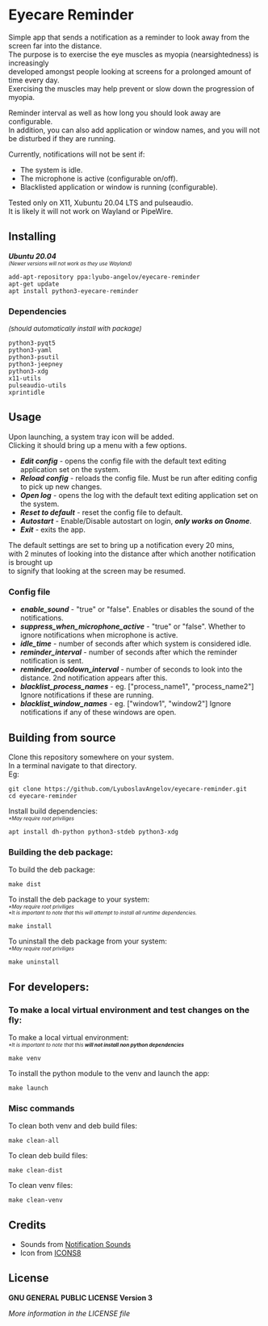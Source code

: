 # Eyecare Reminder

Simple app that sends a notification as a reminder to look away from the screen far into the distance.  
The purpose is to exercise the eye muscles as myopia (nearsightedness) is increasingly  
developed amongst people looking at screens for a prolonged amount of time every day.  
Exercising the muscles may help prevent or slow down the progression of myopia.

Reminder interval as well as how long you should look away are configurable.  
In addition, you can also add application or window names, and you will not be disturbed if they are running.

Currently, notifications will not be sent if:  

* The system is idle.
* The microphone is active (configurable on/off).
* Blacklisted application or window is running (configurable).

Tested only on X11, Xubuntu 20.04 LTS and pulseaudio.   
It is likely it will not work on Wayland or PipeWire.

## Installing

_**Ubuntu 20.04**_  
<font size="1">_(Newer versions will not work as they use Wayland)_</font>
```commandline
add-apt-repository ppa:lyubo-angelov/eyecare-reminder
apt-get update
apt install python3-eyecare-reminder
```

### Dependencies
<font size="2">_(should automatically install with package)_</font>
```
python3-pyqt5
python3-yaml
python3-psutil
python3-jeepney
python3-xdg
x11-utils
pulseaudio-utils
xprintidle
```

## Usage

Upon launching, a system tray icon will be added.  
Clicking it should bring up a menu with a few options.

* _**Edit config**_ - opens the config file with the default text editing application set on the system.
* _**Reload config**_ - reloads the config file. Must be run after editing config to pick up new changes.
* _**Open log**_ - opens the log with the default text editing application set on the system.
* _**Reset to default**_ - reset the config file to default.  
* _**Autostart**_ - Enable/Disable autostart on login, _**only works on Gnome**_.
* _**Exit**_ - exits the app.

The default settings are set to bring up a notification every 20 mins,  
with 2 minutes of looking into the distance after which another notification is brought up    
to signify that looking at the screen may be resumed.

### Config file

* _**enable_sound**_ - "true" or "false". Enables or disables the sound of the notifications.
* _**suppress_when_microphone_active**_ - "true" or "false". Whether to ignore notifications when microphone is active.
* _**idle_time**_ - number of seconds after which system is considered idle.
* _**reminder_interval**_ - number of seconds after which the reminder notification is sent.
* _**reminder_cooldown_interval**_ - number of seconds to look into the distance. 2nd notification appears after this.
* _**blacklist_process_names**_ - eg. ["process_name1", "process_name2"] Ignore notifications if these are running.
* _**blacklist_window_names**_ - eg. ["window1", "window2"] Ignore notifications if any of these windows are open.

## Building from source
Clone this repository somewhere on your system.  
In a terminal navigate to that directory.  
Eg:
```commandline
git clone https://github.com/LyuboslavAngelov/eyecare-reminder.git
cd eyecare-reminder
```

Install build dependencies:  
<font size="1">_*May require root priviliges_</font>
```commandline
apt install dh-python python3-stdeb python3-xdg
```

### Building the deb package:
To build the deb package:
```commandline
make dist
```
To install the deb package to your system:  
<font size="1">_*May require root priviliges_  
_*It is important to note that this will attempt to install all runtime dependencies._</font>
```commandline
make install
```

To uninstall the deb package from your system:  
<font size="1">_*May require root priviliges_</font>
```commandline
make uninstall
```
## For developers:
### To make a local virtual environment and test changes on the fly:
To make a local virtual environment:  
<font size="1">_*It is important to note that this **will not install non python dependencies**_</font>
```commandline
make venv
```
To install the python module to the venv and launch the app:
```commandline
make launch
```
### Misc commands
To clean both venv and deb build files:
```commandline
make clean-all
```
To clean deb build files:
```commandline
make clean-dist
```
To clean venv files:
```commandline
make clean-venv
```

## Credits
* Sounds from [Notification Sounds](https://notificationsounds.com/)
* Icon from [ICONS8](https://icons8.com)

## License

**GNU GENERAL PUBLIC LICENSE Version 3**  
  
<font size="">_More information in the LICENSE file_</font>

